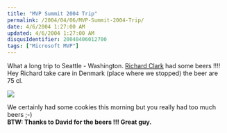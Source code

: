 ```yaml
---
title: "MVP Summit 2004 Trip"
permalink: /2004/04/06/MVP-Summit-2004-Trip/
date: 4/6/2004 1:27:00 AM
updated: 4/6/2004 1:27:00 AM
disqusIdentifier: 20040406012700
tags: ["Microsoft MVP"]
---
```

What a long trip to Seattle - Washington. [Richard Clark](http://blogs.developpeur.org/richardc/) had some beers !!!! Hey Richard take care in Denmark (place where we stopped) the beer are 75 cl.

![](/images/2004/Richard.jpg)
<!-- more -->

We certainly had some cookies this morning but you really had too much beers ;-)<br><strong>BTW: Thanks to David for the beers !!! Great guy.</strong>
